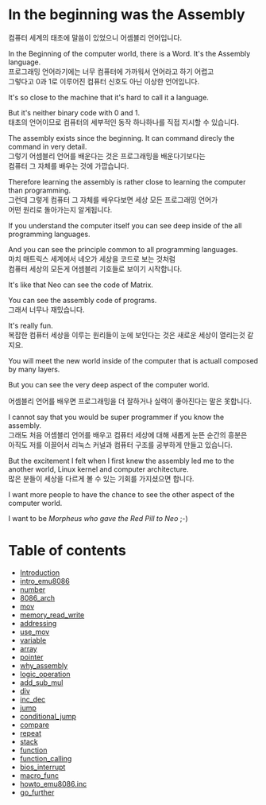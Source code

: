 # In the beginning was the Assembly

컴퓨터 세계의 태초에 말씀이 있었으니 어셈블리 언어입니다.

In the Beginning of the computer world, there is a Word. It's the Assembly language.  
프로그래밍 언어라기에는 너무 컴퓨터에 가까워서 언어라고 하기 어렵고  
그렇다고 0과 1로 이루어진 컴퓨터 신호도 아닌 이상한 언어입니다.

It's so close to the machine that it's hard to call it a language.

But it's neither binary code with 0 and 1.  
태초의 언어이므로 컴퓨터의 세부적인 동작 하나하나를 직접 지시할 수 있습니다.

The assembly exists since the beginning. It can command direcly the command in very detail.  
그렇기 어셈블리 언어를 배운다는 것은 프로그래밍을 배운다기보다는  
컴퓨터 그 자체를 배우는 것에 가깝습니다.

Therefore learning the assembly is rather close to learning the computer than programming.  
그런데 그렇게 컴퓨터 그 자체를 배우다보면 세상 모든 프로그래밍 언어가  
어떤 원리로 돌아가는지 알게됩니다.

If you understand the computer itself you can see deep inside of the all programming languages.

And you can see the principle common to all programming languages.  
마치 매트릭스 세계에서 네오가 세상을 코드로 보는 것처럼  
컴퓨터 세상의 모든게 어셈블리 기호들로 보이기 시작합니다.

It's like that Neo can see the code of Matrix.

You can see the assembly code of programs.  
그래서 너무나 재밌습니다.

It's really fun.  
복잡한 컴퓨터 세상을 이루는 원리들이 눈에 보인다는 것은 새로운 세상이 열리는것 같지요.

You will meet the new world inside of the computer that is actuall composed by many layers.

But you can see the very deep aspect of the computer world.

어셈블리 언어를 배우면 프로그래밍을 더 잘하거나 실력이 좋아진다는 말은 못합니다.

I cannot say that you would be super programmer if you know the assembly.  
그래도 처음 어셈블리 언어를 배우고 컴퓨터 세상에 대해 새롭게 눈뜬 순간의 흥분은  
아직도 저를 이끌어서 리눅스 커널과 컴퓨터 구조를 공부하게 만들고 있습니다.

But the excitement I felt when I first knew the assembly led me to the another world, Linux kernel and computer architecture.  
많은 분들이 세상을 다르게 볼 수 있는 기회를 가지셨으면 합니다.

I want more people to have the chance to see the other aspect of the computer world.

I want to be _Morpheus who gave the Red Pill to Neo_ ;-\)



# Table of contents

* [Introduction](README.md)
* [intro\_emu8086](introemu8086.md)
* [number](number.md)
* [8086\_arch](8086arch.md)
* [mov](mov.md)
* [memory\_read\_write](memoryreadwrite.md)
* [addressing](addressing.md)
* [use\_mov](usemov.md)
* [variable](variable.md)
* [array](array.md)
* [pointer](pointer.md)
* [why\_assembly](whyassembly.md)
* [logic\_operation](logicoperation.md)
* [add\_sub\_mul](addsubmul.md)
* [div](div.md)
* [inc\_dec](incdec.md)
* [jump](jump.md)
* [conditional\_jump](conditionaljump.md)
* [compare](compare.md)
* [repeat](repeat.md)
* [stack](stack.md)
* [function](function.md)
* [function\_calling](functioncalling.md)
* [bios\_interrupt](biosinterrupt.md)
* [macro\_func](macrofunc.md)
* [howto\_emu8086.inc](howtoemu8086inc.md)
* [go\_further](gofurther.md)



